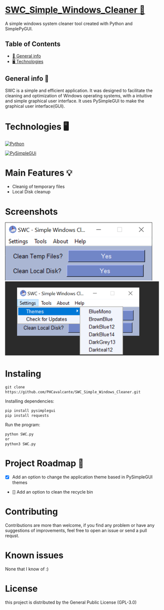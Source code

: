 # [SWC_Simple_Windows_Cleaner 🧹](https://phcavalcante.github.io/SWC-Site/)

A simple windows system cleaner tool created with Python and SimplePyGUI.

## Table of Contents

* [🔎 General info](#general-info)
* [🖥 Technologies](#technologies)

## General info 🔎

SWC is a simple and efficient application. It was designed to facilitate the cleaning and optimization of Windows operating systems, with a intuitive and simple graphical user interface. It uses PySimpleGUI to make the graphical user interface(GUI).

# Technologies 🖥

[![Python](https://img.shields.io/badge/python-3670A0?style=for-the-badge&logo=python&logoColor=ffdd54)](https://www.python.org/downloads/release/python-3114/)

[![PySimpleGUi](https://img.shields.io/badge/PySimpleGUI-3670A0?style=for-the-badge&logo=python&logoColor=ffdd54)](https://www.pysimplegui.org/en/latest/#pypi-statistics-versions)

# Main Features 💡

- Cleanig of temporary files
- Local Disk cleanup 

# Screenshots

![Program Screenshot](https://github.com/PHCavalcante/SWC-Site/blob/main/images/screenshot1.PNG)
![Program Themes](https://github.com/PHCavalcante/SWC-Site/blob/main/images/screenshot2.PNG)

# Instaling

```
git clone https://github.com/PHCavalcante/SWC_Simple_Windows_Cleaner.git
```

Installing dependencies:

```
pip install pysimplegui
pip install requests
```

Run the program:
```
python SWC.py
or
python3 SWC.py
```

# Project Roadmap 🚀

- [x]  Add an option to change the application theme based in PySimpleGUI themes
- [] Add an option to clean the recycle bin


# Contributing

Contributions are more than welcome, if you find any problem or have any suggestions of improvements, feel free to open an issue or send a pull requst.

# Known issues

None that I know of :)

# License

this project is distributed by the General Public License (GPL-3.0)